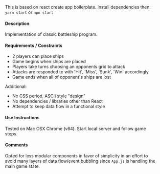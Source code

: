 This is based on react create app boilerplate. Install dependencies then:
`yarn start` or `npm start`


#### Description
Implementation of classic battleship program.

#### Requirements / Constraints
- 2 players can place ships
- Game begins when ships are placed
- Players take turns choosing an opponents grid to attack
- Attacks are responded to with 'Hit', 'Miss', 'Sunk', 'Win' accordingly
- Game ends when all of opponent's ships are lost

Additional:
- No CSS period, ASCII style "design"
- No dependencies / libraries other than React
- Attempt to keep data flow in a functional style

#### Use Instructions
Tested on Mac OSX Chrome (v64). Start local server and follow game steps.

#### Comments
Opted for less modular components in favor of simplicity in an effort to avoid  many layers of data flow/event bubbling since `App.js` is handling the main game state.
